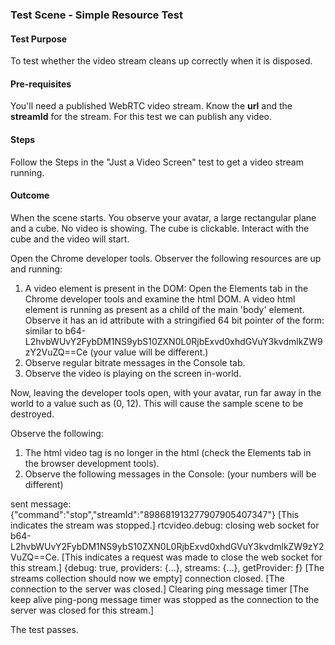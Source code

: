 ### Test Scene - Simple Resource Test

#### Test Purpose

To test whether the video stream cleans up correctly when it is disposed.

#### Pre-requisites

You'll need a published WebRTC video stream. Know the **url** and the **streamId** for the stream.
For this test we can publish any video.

#### Steps

Follow the Steps in the "Just a Video Screen" test to get a video stream running.

#### Outcome

When the scene starts. You observe your avatar, a large rectangular plane and a cube. No video is showing.
The cube is clickable. Interact with the cube and the video will start.

Open the Chrome developer tools. Observer the following resources are up and running:

1. A video element is present in the DOM: Open the Elements tab in the Chrome developer tools and examine the html DOM. A video html element is running as present as a child of the main 'body' element. Observe it has an id attribute with a stringified 64 bit pointer of the form: similar to b64-L2hvbWUvY2FybDM1NS9ybS10ZXN0L0RjbExvd0xhdGVuY3kvdmlkZW9zY2VuZQ==Ce (your value will be different.)
2. Observe regular bitrate messages in the Console tab.
3. Observe the video is playing on the screen in-world.

Now, leaving the developer tools open, with your avatar, run far away in the world to a value such as (0, 12). This will cause the sample scene to be destroyed.

Observe the following:

1. The html video tag is no longer in the html (check the Elements tab in the browser development tools).
2. Observe the following messages in the Console: (your numbers will be different)

sent message:{"command":"stop","streamId":"898681913277907905407347"} [This indicates the stream was stopped.]
rtcvideo.debug: closing web socket for b64-L2hvbWUvY2FybDM1NS9ybS10ZXN0L0RjbExvd0xhdGVuY3kvdmlkZW9zY2VuZQ==Ce. [This indicates a request was made to close the web socket for this stream.]
{debug: true, providers: {…}, streams: {…}, getProvider: ƒ} [The streams collection should now we empty]
connection closed. [The connection to the server was closed.]
Clearing ping message timer [The keep alive ping-pong message timer was stopped as the connection to the server was closed for this stream.]

The test passes.

